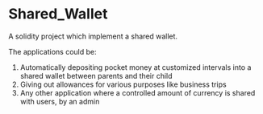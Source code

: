 # Shared_Wallet
A solidity project which implement a shared wallet.

The applications could be:
1. Automatically depositing pocket money at customized intervals into a shared wallet between parents and their child
2. Giving out allowances for various purposes like business trips
3. Any other application where a controlled amount of currency is shared with users, by an admin
